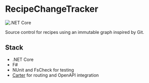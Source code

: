 # RecipeChangeTracker

![.NET Core](https://github.com/NamalD/RecipeChangeTracker/workflows/.NET%20Core/badge.svg)

Source control for recipes using an immutable graph inspired by Git.


## Stack

- .NET Core
- F#
- NUnit and FsCheck for testing
- [Carter](https://github.com/CarterCommunity/Carter) for routing and OpenAPI integration
